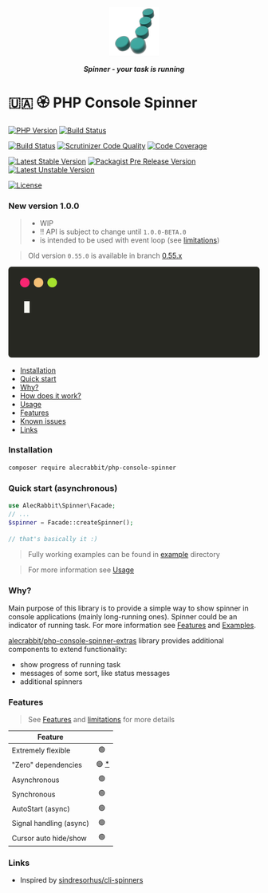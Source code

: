 <p align="center">
  <img alt="Logo" width="100" height="100" src="https://github.com/alecrabbit/php-console-spinner/raw/master/doc/image/logo/logo.png">
</p>

<p align="center">  
<b><i>Spinner - your task is running</i></b>
<br>
</p>

# 🇺🇦 🏵️ PHP Console Spinner

[![PHP Version](https://img.shields.io/packagist/php-v/alecrabbit/php-console-spinner/dev-master.svg)](https://php.net)
[![Build Status](https://github.com/alecrabbit/php-console-spinner/workflows/build/badge.svg)](https://github.com/alecrabbit/php-console-spinner/actions)

[![Build Status](https://scrutinizer-ci.com/g/alecrabbit/php-console-spinner/badges/build.png?b=master)](https://scrutinizer-ci.com/g/alecrabbit/php-console-spinner/build-status/master)
[![Scrutinizer Code Quality](https://scrutinizer-ci.com/g/alecrabbit/php-console-spinner/badges/quality-score.png?b=master)](https://scrutinizer-ci.com/g/alecrabbit/php-console-spinner/?branch=master)
[![Code Coverage](https://scrutinizer-ci.com/g/alecrabbit/php-console-spinner/badges/coverage.png?b=master)](https://scrutinizer-ci.com/g/alecrabbit/php-console-spinner/?branch=master)

[![Latest Stable Version](https://poser.pugx.org/alecrabbit/php-console-spinner/v/stable)](https://packagist.org/packages/alecrabbit/php-console-spinner)
[![Packagist Pre Release Version](https://img.shields.io/packagist/vpre/alecrabbit/php-console-spinner)](https://packagist.org/packages/alecrabbit/php-console-spinner)
[![Latest Unstable Version](https://poser.pugx.org/alecrabbit/php-console-spinner/v/unstable)](https://packagist.org/packages/alecrabbit/php-console-spinner)

[![License](https://poser.pugx.org/alecrabbit/php-console-spinner/license)](https://packagist.org/packages/alecrabbit/php-console-spinner)

### New version 1.0.0

> - WIP
> - ‼️ API is subject to change until `1.0.0-BETA.0`
> - is intended to be used with event loop (see [limitations](doc/limitations.md))

> Old version `0.55.0` is available in branch [0.55.x](https://github.com/alecrabbit/php-console-spinner/tree/0.55.x)

![demo](doc/image/demo/fpdemo.svg)

+ [Installation](#installation)
+ [Quick start](#quickstart)
+ [Why?](#why)
+ [How does it work?](doc/how_does_it_work.md)
+ [Usage](doc/usage.md)
+ [Features](#features)
+ [Known issues](doc/known_issues.md)
+ [Links](#links)

### <a name="installation"></a> Installation

```bash
composer require alecrabbit/php-console-spinner
```

### <a name="quickstart"></a> Quick start (asynchronous)

```php
use AlecRabbit\Spinner\Facade;
// ...
$spinner = Facade::createSpinner();

// that's basically it :)
```

> Fully working examples can be found in [example](example) directory

> For more information see [Usage](doc/usage.md)

### <a name="why"></a>Why?

Main purpose of this library is to provide a simple way to show spinner in console applications
(mainly long-running ones). Spinner could be an indicator of running task. For more information 
see [Features](doc/features.md) and [Examples](example).

[alecrabbit/php-console-spinner-extras](https://github.com/alecrabbit/php-console-spinner-extras) 
library provides additional components to extend functionality:
 - show progress of running task 
 - messages of some sort, like status messages
 - additional spinners

### <a name="features"></a> Features

> See [Features](doc/features.md) and [limitations](doc/limitations.md) for more details

| Feature                |                             | 
|------------------------|:---------------------------:|
| Extremely flexible     |            🟢️ ️            |  
| "Zero" dependencies ️    | 🟢️ [*](doc/limitations.md) |
| Asynchronous           |            🟢️ ️            |
| Synchronous            |            🟢️ ️            |
| AutoStart (async)      |            🟢️ ️            |
| Signal handling (async) |            🟢️ ️            |
| Cursor auto hide/show  |            🟢️ ️            |


### <a name="links"></a> Links

- Inspired by [sindresorhus/cli-spinners](https://github.com/sindresorhus/cli-spinners)
